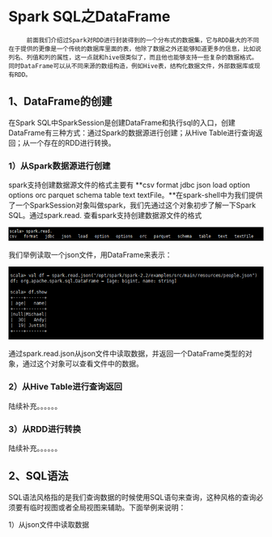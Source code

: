 # Spark SQL之DataFrame

         前面我们介绍过Spark对RDD进行封装得到的一个分布式的数据集，它与RDD最大的不同在于提供的更像是一个传统的数据库里面的表，他除了数据之外还能够知道更多的信息，比如说列名、列值和列的属性，这一点就和hive很类似了，而且他也能够支持一些复杂的数据格式。同时DataFrame可以从不同来源的数组构造，例如Hive表，结构化数据文件，外部数据库或现有RDD。

## **1、DataFrame的创建**

在Spark SQL中SparkSession是创建DataFrame和执行sql的入口，创建DataFrame有三种方式：通过Spark的数据源进行创建；从Hive Table进行查询返回；从一个存在的RDD进行转换。

### 1）从Spark数据源进行创建

spark支持创建数据源文件的格式主要有 **csv format jdbc json load option options orc parquet schema table text textFile。**在spark-shell中为我们提供了一个SparkSession对象叫做spark，我们先通过这个对象初步了解一下Spark SQL。通过spark.read. 查看spark支持创建数据源文件的格式

![](../.gitbook/assets/image%20%2847%29.png)

我们举例读取一个json文件，用DataFrame来表示：

![](../.gitbook/assets/image%20%2845%29.png)

通过spark.read.json从json文件中读取数据，并返回一个DataFrame类型的对象，通过这个对象可以查看文件中的数据。

### 2）从Hive Table进行查询返回

陆续补充。。。。。。

### 3）从RDD进行转换

陆续补充。。。。。。

## 2、SQL语法

SQL语法风格指的是我们查询数据的时候使用SQL语句来查询，这种风格的查询必须要有临时视图或者全局视图来辅助。下面举例来说明：

1）从json文件中读取数据













